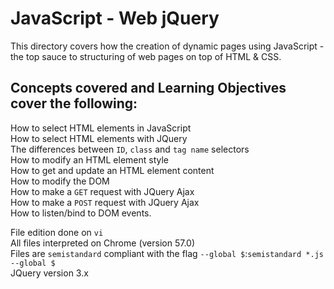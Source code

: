 # JavaScript - Web jQuery

This directory covers how the creation of dynamic pages using JavaScript - the top sauce to structuring of web pages on top of HTML & CSS.


## Concepts covered and Learning Objectives cover the following:

How to select HTML elements in JavaScript\
How to select HTML elements with JQuery\
The differences between `ID`, `class` and `tag name` selectors\
How to modify an HTML element style\
How to get and update an HTML element content\
How to modify the DOM\
How to make a `GET` request with JQuery Ajax\
How to make a `POST` request with JQuery Ajax\
How to listen/bind to DOM events.


File edition done on `vi`\
All files interpreted on Chrome (version 57.0)\
Files are `semistandard` compliant with the flag `--global $`:`semistandard *.js --global $`\
JQuery version 3.x
